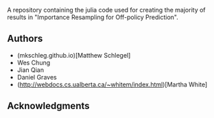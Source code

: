 
A repository containing the julia code used for creating the majority of results in "Importance Resampling for Off-policy Prediction".


## Authors

- (mkschleg.github.io)[Matthew Schlegel]
- Wes Chung
- Jian Qian
- Daniel Graves
- (http://webdocs.cs.ualberta.ca/~whitem/index.html)[Martha White]

## Acknowledgments









